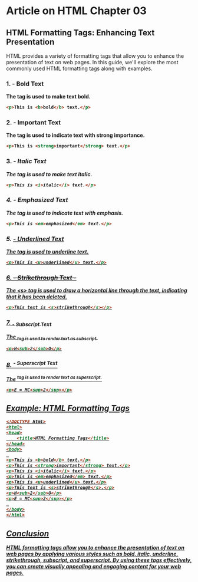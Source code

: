 
# Article on HTML Chapter 03
## HTML Formatting Tags: Enhancing Text Presentation

HTML provides a variety of formatting tags that allow you to enhance the presentation of text on web pages. In this guide, we'll explore the most commonly used HTML formatting tags along with examples.

### 1. <b> - Bold Text
The <b> tag is used to make text bold.
```html
<p>This is <b>bold</b> text.</p>
```

### 2. <strong> - Important Text
The <strong> tag is used to indicate text with strong importance.
```html
<p>This is <strong>important</strong> text.</p>
```

### 3. <i> - Italic Text
The <i> tag is used to make text italic.
```html
<p>This is <i>italic</i> text.</p>
```

### 4. <em> - Emphasized Text
The <em> tag is used to indicate text with emphasis.
```html
<p>This is <em>emphasized</em> text.</p>
```

### 5. <u> - Underlined Text
The <u> tag is used to underline text.
```html
<p>This is <u>underlined</u> text.</p>
```
### 6. <s> - Strikethrough Text - </s>
The &lt;s&gt; tag is used to draw a horizontal line through the text, indicating that it has been deleted.
```html
<p>This text is <s>strikethrough</s></p>
```
### 7. <sub> - Subscript Text
The <sub> tag is used to render text as subscript.
```html
<p>H<sub>2</sub>O</p>
```

### 8. <sup> - Superscript Text
The <sup> tag is used to render text as superscript.
```html
<p>E = MC<sup>2</sup></p>
```

## Example: HTML Formatting Tags
```html
<!DOCTYPE html>
<html>
<head>
    <title>HTML Formatting Tags</title>
</head>
<body>
 
<p>This is <b>bold</b> text.</p>
<p>This is <strong>important</strong> text.</p>
<p>This is <i>italic</i> text.</p>
<p>This is <em>emphasized</em> text.</p>
<p>This is <u>underlined</u> text.</p>
<p>This text is <s>strikethrough</s>.</p>
<p>H<sub>2</sub>O</p>
<p>E = MC<sup>2</sup></p>
 
</body>
</html>
```

## Conclusion
HTML formatting tags allow you to enhance the presentation of text on web pages by applying various styles such as bold, italic, underline, strikethrough, subscript, and superscript. By using these tags effectively, you can create visually appealing and engaging content for your web pages.